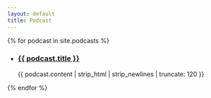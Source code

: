 ```yaml
---
layout: default
title: Podcast
---
```


<div id="articles">
{% for podcast in site.podcasts %}
  <ul class="posts noList">
   <li>
   <h3><a href="{{ podcast.url }}">{{ podcast.title }}</a></h3>
   {{ podcast.content | strip_html | strip_newlines | truncate: 120 }}
     </li>
  </ul>
{% endfor %}

</div>



